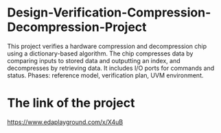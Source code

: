 # Design-Verification-Compression-Decompression-Project
This project verifies a hardware compression and decompression chip using a dictionary-based algorithm. The chip compresses data by comparing inputs to stored data and outputting an index, and decompresses by retrieving data. It includes I/O ports for commands and status. Phases: reference model, verification plan, UVM environment.

# The link of the project
https://www.edaplayground.com/x/X4uB

